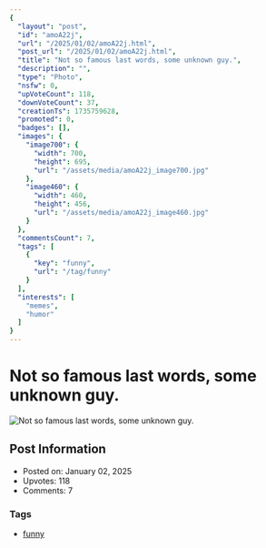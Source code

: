 ```yaml
---
{
  "layout": "post",
  "id": "amoA22j",
  "url": "/2025/01/02/amoA22j.html",
  "post_url": "/2025/01/02/amoA22j.html",
  "title": "Not so famous last words, some unknown guy.",
  "description": "",
  "type": "Photo",
  "nsfw": 0,
  "upVoteCount": 118,
  "downVoteCount": 37,
  "creationTs": 1735759628,
  "promoted": 0,
  "badges": [],
  "images": {
    "image700": {
      "width": 700,
      "height": 695,
      "url": "/assets/media/amoA22j_image700.jpg"
    },
    "image460": {
      "width": 460,
      "height": 456,
      "url": "/assets/media/amoA22j_image460.jpg"
    }
  },
  "commentsCount": 7,
  "tags": [
    {
      "key": "funny",
      "url": "/tag/funny"
    }
  ],
  "interests": [
    "memes",
    "humor"
  ]
}
---
```


# Not so famous last words, some unknown guy.

![Not so famous last words, some unknown guy.](/assets/media/amoA22j_image700.jpg)

## Post Information

- Posted on: January 02, 2025
- Upvotes: 118
- Comments: 7

### Tags

- [funny](/tag/funny)
